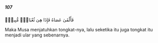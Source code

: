 ##### 107

<span class="ayah">فَأَلْقَىٰ عَصَاهُ فَإِذَا هِىَ ثُعْبَانٌۭ مُّبِينٌۭ</span>

<span class="ayah_translation">Maka Musa menjatuhkan tongkat-nya, lalu seketika itu juga tongkat itu menjadi ular yang sebenarnya.</span>
